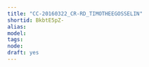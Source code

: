 ```yaml
---
title: "CC-20160322_CR-RD_TIMOTHEEGOSSELIN"
shortid: BkbtE5pZ-
alias: 
model: 
tags: 
node: 
draft: yes
--- 
```

 